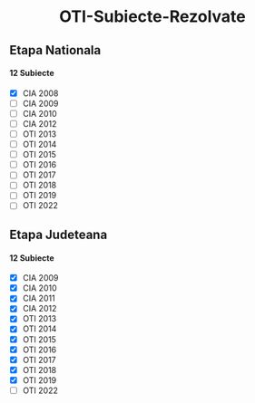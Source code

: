 <h1 align="center">OTI-Subiecte-Rezolvate</h1>

## Etapa Nationala
#### 12 Subiecte
- [X] CIA 2008
- [ ] CIA 2009
- [ ] CIA 2010
- [ ] CIA 2012
- [ ] OTI 2013
- [ ] OTI 2014
- [ ] OTI 2015
- [ ] OTI 2016
- [ ] OTI 2017
- [ ] OTI 2018
- [ ] OTI 2019
- [ ] OTI 2022

## Etapa Judeteana
#### 12 Subiecte
- [X] CIA 2009
- [X] CIA 2010
- [X] CIA 2011
- [X] CIA 2012
- [X] OTI 2013
- [X] OTI 2014
- [X] OTI 2015
- [X] OTI 2016
- [X] OTI 2017
- [X] OTI 2018
- [X] OTI 2019
- [ ] OTI 2022
